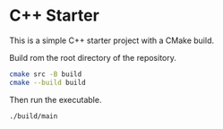 # C++ Starter

This is a simple C++ starter project with a CMake build.

Build rom the root directory of the repository.

```bash
cmake src -B build
cmake --build build
```

Then run the executable.

```bash
./build/main
```
